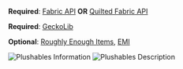 __Required__:
[Fabric API](https://www.modrinth.com/mod/fabric-api/versions) **OR**
[Quilted Fabric API](https://modrinth.com/mod/qsl/versions)

__Required__:
[GeckoLib](https://www.modrinth.com/mod/geckolib/versions)

__Optional__:
[Roughly Enough Items](https://www.modrinth.com/mod/rei/versions),
[EMI](https://modrinth.com/mod/emi/versions)

</p>
<div style="min-width:100%; display:block;">
<img src="https://raw.githubusercontent.com/Khazoda/Plushables/1.20.1-FABRIC/web_assets/info_1.1.2.png" alt="Plushables Information" />
<img src="https://raw.githubusercontent.com/Khazoda/Plushables/1.20.1-FABRIC/web_assets/description_1.1.2.rv0.png" alt="Plushables Description" />
</div>
</div>
